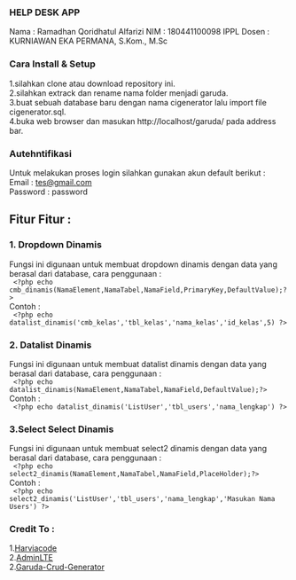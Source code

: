 ### HELP DESK APP
Nama : Ramadhan Qoridhatul Alfarizi
NIM : 180441100098
IPPL
Dosen : KURNIAWAN EKA PERMANA, S.Kom., M.Sc

### Cara Install & Setup
1.silahkan clone atau download repository ini.<br>
2.silahkan extrack dan rename nama folder menjadi garuda.<br>
3.buat sebuah database baru dengan nama cigenerator lalu import file cigenerator.sql.<br>
4.buka web browser dan masukan http://localhost/garuda/ pada address bar.

### Autehntifikasi
Untuk melakukan proses login silahkan gunakan akun default berikut :<br>
Email : tes@gmail.com<br>
Password : password

## Fitur Fitur :

### 1. Dropdown Dinamis
Fungsi ini digunaan untuk membuat dropdown dinamis dengan data yang berasal dari database, cara penggunaan :<br>
``` <?php echo cmb_dinamis(NamaElement,NamaTabel,NamaField,PrimaryKey,DefaultValue);?>```<br>
Contoh : <br>
``` <?php echo datalist_dinamis('cmb_kelas','tbl_kelas','nama_kelas','id_kelas',5) ?>```

### 2. Datalist Dinamis
Fungsi ini digunaan untuk membuat datalist dinamis dengan data yang berasal dari database, cara penggunaan :<br>
``` <?php echo datalist_dinamis(NamaElement,NamaTabel,NamaField,DefaultValue);?>```<br>
Contoh : <br>
``` <?php echo datalist_dinamis('ListUser','tbl_users','nama_lengkap') ?>```

### 3.Select Select Dinamis
Fungsi ini digunaan untuk membuat select2 dinamis dengan data yang berasal dari database, cara penggunaan :<br>
``` <?php echo select2_dinamis(NamaElement,NamaTabel,NamaField,PlaceHolder);?>```<br>
Contoh : <br>
``` <?php echo select2_dinamis('ListUser','tbl_users','nama_lengkap','Masukan Nama Users') ?>```

### Credit To : 
1.[Harviacode ](http://harviacode.com/) <br>
2.[AdminLTE](https://adminlte.io/)<br>
2.[Garuda-Crud-Generator](https://github.com/nurisakbar/Garuda-CRUD-Generator)<br>